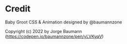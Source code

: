 # Credit

Baby Groot CSS & Animation designed by @baumannzone

Copyright (c) 2022 by Jorge Baumann (https://codepen.io/baumannzone/pen/yLVKyqV)
